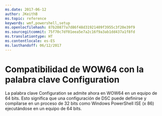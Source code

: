 ```yaml
---
ms.date: 2017-06-12
author: JKeithB
ms.topic: reference
keywords: wmf,powershell,setup
ms.openlocfilehash: 87b20877a7d86f48d31921409f3955c3f20e39f9
ms.sourcegitcommit: 75f70c7df01eea5e7a2c16f9a3ab1dd437a1f8fd
ms.translationtype: HT
ms.contentlocale: es-ES
ms.lasthandoff: 06/12/2017
---
```

# <a name="wow64-support-for-configuration-keyword"></a>Compatibilidad de WOW64 con la palabra clave Configuration

La palabra clave Configuration se admite ahora en WOW64 en un equipo de 64 bits. Esto significa que una configuración de DSC puede definirse y compilarse en un proceso de 32 bits como Windows PowerShell ISE (x 86) ejecutándose en un equipo de 64 bits.

